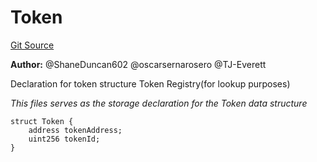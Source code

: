 # Token
[Git Source](https://github.com/thrackle-io/rules-protocol/blob/941799bce65220406b4d9686c5c5f1ae7c99f4ee/src/application/TokenStorage.sol)

**Author:**
@ShaneDuncan602 @oscarsernarosero @TJ-Everett

Declaration for token structure
Token Registry(for lookup purposes)

*This files serves as the storage declaration for the Token data structure*


```solidity
struct Token {
    address tokenAddress;
    uint256 tokenId;
}
```

